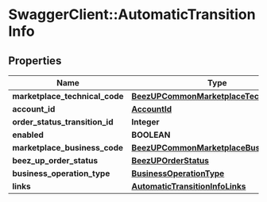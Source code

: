 # SwaggerClient::AutomaticTransitionInfo

## Properties
Name | Type | Description | Notes
------------ | ------------- | ------------- | -------------
**marketplace_technical_code** | [**BeezUPCommonMarketplaceTechnicalCode**](BeezUPCommonMarketplaceTechnicalCode.md) |  | 
**account_id** | [**AccountId**](AccountId.md) |  | 
**order_status_transition_id** | **Integer** |  | 
**enabled** | **BOOLEAN** |  | 
**marketplace_business_code** | [**BeezUPCommonMarketplaceBusinessCode**](BeezUPCommonMarketplaceBusinessCode.md) |  | 
**beez_up_order_status** | [**BeezUPOrderStatus**](BeezUPOrderStatus.md) |  | 
**business_operation_type** | [**BusinessOperationType**](BusinessOperationType.md) |  | 
**links** | [**AutomaticTransitionInfoLinks**](AutomaticTransitionInfoLinks.md) |  | [optional] 


